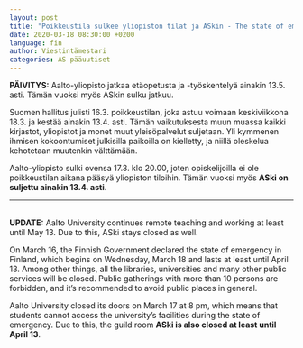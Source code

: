 ```yaml
---
layout: post
title: "Poikkeustila sulkee yliopiston tilat ja ASkin - The state of emergency closes the doors of Aalto University and ASki"
date: 2020-03-18 08:30:00 +0200
language: fin
author: Viestintämestari
categories: AS pääuutiset
---
```


**PÄIVITYS:** Aalto-yliopisto jatkaa etäopetusta ja -työskentelyä ainakin 13.5. asti. Tämän vuoksi myös ASkin sulku jatkuu.

Suomen hallitus julisti 16.3. poikkeustilan, joka astuu voimaan keskiviikkona 18.3. ja kestää ainakin 13.4. asti. Tämän vaikutuksesta muun muassa kaikki kirjastot, yliopistot ja monet muut yleisöpalvelut suljetaan. Yli kymmenen ihmisen kokoontumiset julkisilla paikoilla on kielletty, ja niillä oleskelua kehotetaan muutenkin välttämään.

Aalto-yliopisto sulki ovensa 17.3. klo 20.00, joten opiskelijoilla ei ole poikkeustilan aikana pääsyä yliopiston tiloihin. Tämän vuoksi myös **ASki on suljettu ainakin 13.4. asti**.

***
&nbsp;  
**UPDATE:** Aalto University continues remote teaching and working at least until May 13. Due to this, ASki stays closed as well.

On March 16, the Finnish Government declared the state of emergency in Finland, which begins on Wednesday, March 18 and lasts at least until April 13. Among other things, all the libraries, universities and many other public services will be closed. Public gatherings with more than 10 persons are forbidden, and it’s recommended to avoid public places in general.

Aalto University closed its doors on March 17 at 8 pm, which means that students cannot access the university’s facilities during the state of emergency. Due to this, the guild room **ASki is also closed at least until April 13**.
